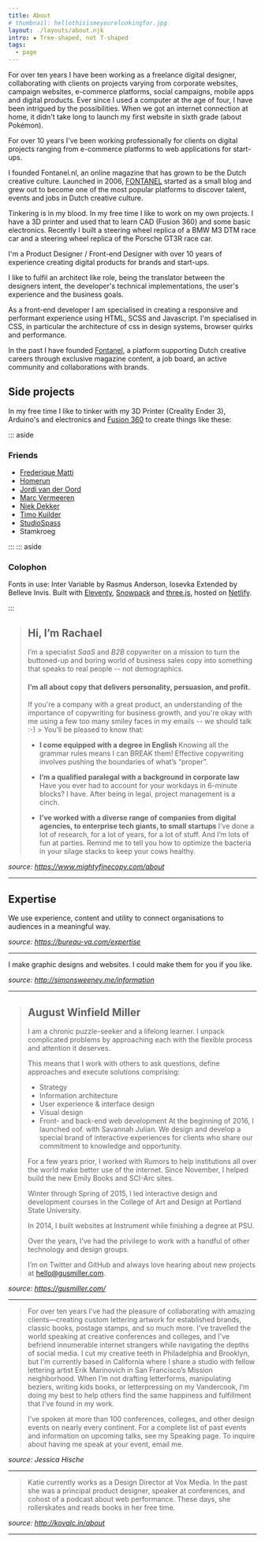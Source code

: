 ```yaml
---
title: About
# thumbnail: hellothisismeyourelookingfor.jpg
layout: ./layouts/about.njk
intro: ▪︎ Tree-shaped, not T-shaped
tags:
  - page
---
```


For over ten years I have been working as a freelance digital designer, collaborating with clients on projects varying from corporate websites, campaign websites, e-commerce platforms, social campaigns, mobile apps and digital products. Ever since I used a computer at the age of four, I have been intrigued by the possibilities. When we got an internet connection at home, it didn't take long to launch my first website in sixth grade (about Pokémon).

For over 10 years I've been working professionally for clients on digital projects ranging from e-commerce platforms to web applications for start-ups.

I founded Fontanel.nl, an online magazine that has grown to be the Dutch creative culture. Launched in 2006, [FONTANEL](https://fontanel.nl) started as a small blog and grew out to become one of the most popular platforms to discover talent, events and jobs in Dutch creative culture.

Tinkering is in my blood. In my free time I like to work on my own projects. I have a 3D printer and used that to learn CAD (Fusion 360) and some basic electronics. Recently I built a steering wheel replica of a BMW M3 DTM race car and a steering wheel replica of the Porsche GT3R race car.



I'm a Product Designer / Front-end Designer with over 10 years of experience creating digital products for brands and start-ups.

I like to fulfil an architect like role, being the translator between the designers intent, the developer's technical implementations, the user's experience and the business goals.

As a front-end developer I am specialised in creating a responsive and performant experience using HTML, SCSS and Javascript. I'm specialised in CSS, in particular the architecture of css in design systems, browser quirks and performance.

In the past I have founded [Fontanel](https://fontanel.nl), a platform supporting Dutch creative careers through exclusive magazine content, a job board, an active community and collaborations with brands.

## Side projects

In my free time I like to tinker with my 3D Printer (Creality Ender 3), Arduino's and electronics and [Fusion 360](https://www.autodesk.com/products/fusion-360/overview) to create things like these:


::: aside

### Friends

- [Frederique Matti](https://frederiquematti.com)
- [Homerun](https://homerun.co)
- [Jordi van der Oord](https://jordivanderoord.com)
- [Marc Vermeeren](https://marcvermeeren.com)
- [Niek Dekker](https://niekdekker.com)
- [Timo Kuilder](https://timokuilder.com)
- [StudioSpass](https://studiospass.com)
- Stamkroeg

:::
::: aside

### Colophon

Fonts in use: Inter Variable by Rasmus Anderson, Iosevka Extended by Belleve Invis.
Built with [Eleventy](https://www.11ty.dev/), [Snowpack](https://www.snowpack.dev/) and [three.js](http://threejs.org/), hosted on [Netlify](https://netlify.com).

:::

> ## Hi, I’m Rachael
>
> I’m a specialist _SaaS_ and _B2B_ copywriter on a mission to turn the buttoned-up and boring world of business sales copy into something that speaks to real people -- not demographics.
>
> #### I’m all about copy that delivers personality, persuasion, and profit.
>
> If you're a company with a great product, an understanding of the importance of copywriting for business growth, and you're okay with me using a few too many smiley faces in my emails -- we should talk :-)
> ‍>
> You’ll be pleased to know that:
>
> - **I come equipped with a degree in English**
>   ‍Knowing all the grammar rules means I can BREAK them! Effective copywriting involves pushing the boundaries of what’s “proper”.
>
> - **I’m a qualified paralegal with a background in corporate law**
>   Have you ever had to account for your workdays in 6-minute blocks? I have. After being in legal, project management is a cinch.
>
> - **I’ve worked with a diverse range of companies from digital agencies, to enterprise tech giants, to small startups**
>   I’ve done a lot of research, for a lot of years, for a lot of stuff. And I’m lots of fun at parties. Remind me to tell you how to optimize the bacteria in your silage stacks to keep your cows healthy.

_source: https://www.mightyfinecopy.com/about_

---

## Expertise

We use experience, content and utility to connect organisations to audiences in a meaningful way.

_source: https://bureau-va.com/expertise_

---

I make graphic designs and websites. I could make them for you if you like.

_source: http://simonsweeney.me/information_

---

> ## August Winfield Miller
>
> I am a chronic puzzle-seeker and a lifelong learner. I unpack complicated problems by approaching each with the flexible process and attention it deserves.
>
> This means that I work with others to ask questions, define approaches and execute solutions comprising:
>
> - Strategy
> - Information architecture
> - User experience & interface design
> - Visual design
> - Front- and back-end web development
>   At the beginning of 2016, I launched oof. with Savannah Julian. We design and develop a special brand of interactive experiences for clients who share our commitment to knowledge and opportunity.
>
> For a few years prior, I worked with Rumors to help institutions all over the world make better use of the internet. Since November, I helped build the new Emily Books and SCI-Arc sites.
>
> Winter through Spring of 2015, I led interactive design and development courses in the College of Art and Design at Portland State University.
>
> In 2014, I built websites at Instrument while finishing a degree at PSU.
>
> Over the years, I’ve had the privilege to work with a handful of other technology and design groups.
>
> I’m on Twitter and GitHub and always love hearing about new projects at hello@gusmiller.com.

_source: https://gusmiller.com/_

---

> For over ten years I’ve had the pleasure of collaborating with amazing clients—creating custom lettering artwork for established brands, classic books, postage stamps, and so much more. I've travelled the world speaking at creative conferences and colleges, and I've befriend innumerable internet strangers while navigating the depths of social media. I cut my creative teeth in Philadelphia and Brooklyn, but I'm currently based in California where I share a studio with fellow lettering artist Erik Marinovich in San Francisco’s Mission neighborhood. When I’m not drafting letterforms, manipulating beziers, writing kids books, or letterpressing on my Vandercook, I’m doing my best to help others find the same happiness and fulfillment that I’ve found in my work.
>
> I’ve spoken at more than 100 conferences, colleges, and other design events on nearly every continent. For a complete list of past events and information on upcoming talks, see my Speaking page. To inquire about having me speak at your event, email me.

_source: Jessica Hische_

---

> Katie currently works as a Design Director at Vox Media. In the past she was a principal product designer, speaker at conferences, and cohost of a podcast about web performance. These days, she rollerskates and reads books in her free time.

_source: http://kovalc.in/about_

---

